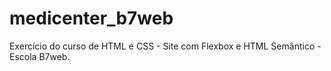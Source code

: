 # medicenter_b7web
Exercício do curso de HTML e CSS - Site com Flexbox e HTML Semântico - Escola B7web.
